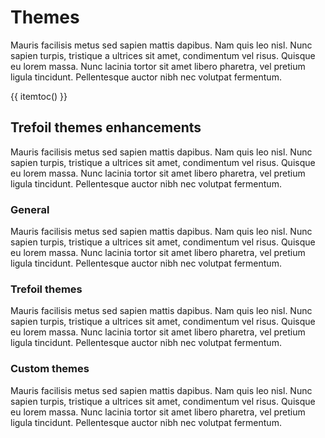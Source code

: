 Themes
======

Mauris facilisis metus sed sapien mattis dapibus. Nam quis leo nisl. Nunc sapien turpis, tristique a ultrices sit amet, condimentum vel risus. Quisque eu lorem massa. Nunc lacinia tortor sit amet libero pharetra, vel pretium ligula tincidunt. Pellentesque auctor nibh nec volutpat fermentum. 

{{ itemtoc() }}

Trefoil themes enhancements
---------------------------

Mauris facilisis metus sed sapien mattis dapibus. Nam quis leo nisl. Nunc sapien turpis, tristique a ultrices sit amet, condimentum vel risus. Quisque eu lorem massa. Nunc lacinia tortor sit amet libero pharetra, vel pretium ligula tincidunt. Pellentesque auctor nibh nec volutpat fermentum. 

### General

Mauris facilisis metus sed sapien mattis dapibus. Nam quis leo nisl. Nunc sapien turpis, tristique a ultrices sit amet, condimentum vel risus. Quisque eu lorem massa. Nunc lacinia tortor sit amet libero pharetra, vel pretium ligula tincidunt. Pellentesque auctor nibh nec volutpat fermentum. 

### Trefoil themes

Mauris facilisis metus sed sapien mattis dapibus. Nam quis leo nisl. Nunc sapien turpis, tristique a ultrices sit amet, condimentum vel risus. Quisque eu lorem massa. Nunc lacinia tortor sit amet libero pharetra, vel pretium ligula tincidunt. Pellentesque auctor nibh nec volutpat fermentum. 

### Custom themes

Mauris facilisis metus sed sapien mattis dapibus. Nam quis leo nisl. Nunc sapien turpis, tristique a ultrices sit amet, condimentum vel risus. Quisque eu lorem massa. Nunc lacinia tortor sit amet libero pharetra, vel pretium ligula tincidunt. Pellentesque auctor nibh nec volutpat fermentum. 
